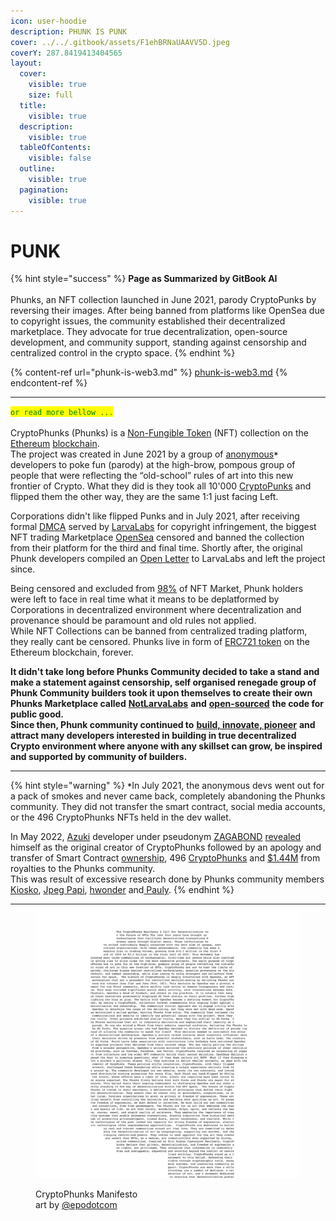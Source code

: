 ```yaml
---
icon: user-hoodie
description: PHUNK IS PUNK
cover: ../../.gitbook/assets/F1ehBRNaUAAVV5D.jpeg
coverY: 287.8419413404565
layout:
  cover:
    visible: true
    size: full
  title:
    visible: true
  description:
    visible: true
  tableOfContents:
    visible: false
  outline:
    visible: true
  pagination:
    visible: true
---
```


# PUNK

{% hint style="success" %}
**Page as Summarized by GitBook AI**\
\
Phunks, an NFT collection launched in June 2021, parody CryptoPunks by reversing their images. After being banned from platforms like OpenSea due to copyright issues, the community established their decentralized marketplace. They advocate for true decentralization, open-source development, and community support, standing against censorship and centralized control in the crypto space.
{% endhint %}

{% content-ref url="phunk-is-web3.md" %}
[phunk-is-web3.md](phunk-is-web3.md)
{% endcontent-ref %}

***

<mark style="color:green;">`or read more bellow ...`</mark>\
\
CryptoPhunks (Phunks) is a [Non-Fungible Token](https://en.wikipedia.org/wiki/Non-fungible_token) (NFT) collection on the [Ethereum](https://en.wikipedia.org/wiki/Ethereum) [blockchain](https://en.wikipedia.org/wiki/Blockchain). \
The project was created in June 2021 by a group of [anonymous](https://twitter.com/CryptoPhunks)**`*`** developers to poke fun (parody) at the high-brow, pompous group of people that were reflecting the “old-school” rules of art into this new frontier of Crypto. What they did is they took all 10'000 [CryptoPunks](https://www.larvalabs.com/cryptopunks) and flipped them the other way, they are the same 1:1 just facing Left.

Corporations didn't like flipped Punks and in July 2021, after receiving formal [DMCA](https://twitter.com/CryptoPhunks/status/1415001685986922499?s=20\&t=YRRn6i6uXhGV5Cgl_pJeQA) served by [LarvaLabs](https://larvalabs.com/) for copyright infringement, the biggest NFT trading Marketplace [OpenSea](https://opensea.io/assets/0xf07468ead8cf26c752c676e43c814fee9c8cf402/8348) censored and banned the collection from their platform for the third and final time. Shortly after, the original Phunk developers compiled an [Open Letter](https://foundation.app/@cryptophunks/foundation/62017) to LarvaLabs and left the project since.&#x20;

Being censored and excluded from [98%](https://coinyuppie.com/why-is-opensea-an-absolute-monopolist-in-the-nft-trading-market/) of NFT Market, Phunk holders were left to face in real time what it means to be deplatformed by Corporations in decentralized environment where decentralization and provenance should be paramount and old rules not applied.\
While NFT Collections can be banned from centralized trading platform, they really cant be censored. Phunks live in form of [ERC721 token](https://ethereum.org/en/developers/docs/standards/tokens/erc-721/) on the Ethereum blockchain, forever.

**It didn't take long before Phunks Community decided to take a stand and make a statement against censorship, self organised renegade group of Phunk Community builders took it upon themselves to create their own Phunks Marketplace called** [**NotLarvaLabs**](../../build-by-phunks/for-the-pham/notlarvalabs.com/notlarvalabs.md) **and** [**open-sourced**](../../resources/code-and-more/open-sourced.md) **the code for public good.** \
**Since then, Phunk community continued to** [**build, innovate, pioneer**](../../resources/code-and-more/open-sourced.md) **and attract many developers interested in building in true decentralized Crypto environment where anyone with any skillset can grow, be inspired and supported by community of builders.**

***

{% hint style="warning" %}
**`*`**&#x49;n July 2021, the anonymous devs went out for a pack of smokes and never came back, completely abandoning the Phunks community. They did not transfer the smart contract, social media accounts, or the 496 CryptoPhunks NFTs held in the dev wallet.

In May 2022, [Azuki](https://opensea.io/collection/azuki) developer under pseudonym [ZAGABOND](https://twitter.com/ZAGABOND/status/1523775812893249537?s=20\&t=PkhgQi3JTlR4CqL9VvgRpg) [revealed](https://mirror.xyz/0x1Cb8332607fba6A780DdE78584AD3BFD1eEB1E40/yG8rI1lpQGLPhZch0kjxYRjKTtA9rAL51zg-ZrURyAc) himself as the original creator of CryptoPhunks followed by an apology and transfer of Smart Contract [ownership](https://twitter.com/NotLarvaLabs/status/1524603344207196161?s=20\&t=PkhgQi3JTlR4CqL9VvgRpg), 496 [CryptoPhunks](https://twitter.com/NotLarvaLabs/status/1525303741100003328?s=20\&t=PkhgQi3JTlR4CqL9VvgRpg) and [$1.44M](https://twitter.com/NotLarvaLabs/status/1525303746162479105?s=20\&t=PkhgQi3JTlR4CqL9VvgRpg) from royalties to the Phunks community.\
This was result of excessive research done by Phunks community members \
[Kiosko](https://twitter.com/Kiosko_eth), [Jpeg Papi](https://twitter.com/NFTnetworking), [hwonder](https://twitter.com/hWonderofWorld) and[ Pauly](https://twitter.com/Pauly0x).
{% endhint %}

***

<figure><img src="../../.gitbook/assets/GhRxAcIXwAEmDTU.png" alt=""><figcaption><p>CryptoPhunks Manifesto<br>art by <a href="https://x.com/epodotcom">@epodotcom</a></p></figcaption></figure>
